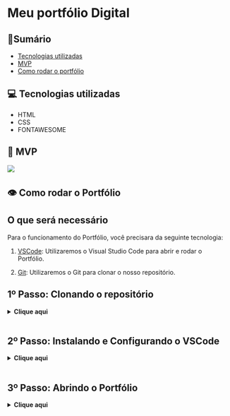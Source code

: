 # Meu portfólio Digital

## 📑Sumário
- [Tecnologias utilizadas](#tecnologias)
- [MVP](#mvp)
- [Como rodar o portfólio](#portfolio)

## 💻 Tecnologias utilizadas <a name="tecnologias"></a>

- HTML
- CSS
- FONTAWESOME
## 📌 MVP <a name="mvp"><a>

<img src="https://github.com/rossilindo/teste/blob/main/mgt/MVP.gif">

<a name="portfolio"></a>

## 👁 Como rodar o Portfólio 

## O que será necessário
Para o funcionamento do Portfólio, você precisara da seguinte tecnologia:

1. [VSCode](https://code.visualstudio.com/Download): Utilizaremos o Visual Studio Code para abrir e rodar o Portfólio.

2. [Git](https://git-scm.com/downloads): Utilizaremos o Git para clonar o nosso repositório.

## 1º Passo: Clonando o repositório

<details>
  <summary><b>Clique aqui</b></summary>

  Para clonar o portfólio e utilizá-lo em seu computador, siga os seguintes passos:
  
  1. Crie uma pasta vazia e então abra-a e clique na url da pasta, ou então utilize o atalho `Ctrl+L` para selecionar a url, logo após selecionar a url, você tera que digitar o comando "cmd" como demonstrado no exemplo abaixo: <br> <img src="https://github.com/rossilindo/teste/blob/main/mgt/cmd.gif">
  
     > _Obs.: Caso você esteja no LINUX, a parte de escrever "cmd" não irá funcionar, então clique com o botão direito na pasta que você criou e selecione a opção "Abrir no terminal"_

  Um prompt de comando irá se abrir, e então execute o comando abaixo:
  
  ```
  git clone https://github.com/rossilindo/portfolio_digital.git .
  ``` 

</details>
<br>


## 2º Passo: Instalando e Configurando o VSCode

<details>
  <summary><b>Clique aqui</b></summary>
  Para configurar o VSCode siga os seguintes passos:

  1. Logo após baixar e instalar o Visual Studio Code no seu computador, você irá abri-lo, ao abrir o programa você ira se deparar com a seguinte tela: <br> <img src="https://github.com/rossilindo/teste/blob/main/mgt/todo.png">

     Você agora tera que baixar o `Live Server`, uma extensão que nos permite rodar o nosso site de um jeito muito simples
  
  2. Para baixar o `Live Server` você seguirá os seguintes passos, ira na parte escrita "Extensions" ou se preferir você pode apertar `Ctrl+Shift+X` e irá procurar a extensão chamada `Live Server`: <br> <img src="https://github.com/rossilindo/teste/blob/main/mgt/liveserver.gif">
</details>
<br>

## 3º Passo: Abrindo o Portfólio

<details>
  <summary><b>Clique aqui</b></summary>
  Para abrir o Portfólio siga os seguintes passos:

  1. Agora, com tudo preparado, é só abrir a pasta que clonamos mais cedo no VSCode, para fazer isso você irá em: <br> "File > Open Folder > Selecionar a pasta que criamos no 1º Passo"
     >Você pode usar o comando tambem `Ctrl+K+O` para e selecionar a pasta <br>
  
  <img src="https://github.com/rossilindo/teste/blob/main/mgt/folder.gif"> <br>

  2. Agora, para abrir o Portfólio, você terá que seguir o seguinte caminho:
     >api > templates > index.html

     Por fim, você terá que clicar no botão no canto inferior direito, chamado `Go Live` e pronto, você está pronto para checar o meu Portfólio! <br>
     
   <img src="https://github.com/rossilindo/teste/blob/main/mgt/golive.gif">
</details>
